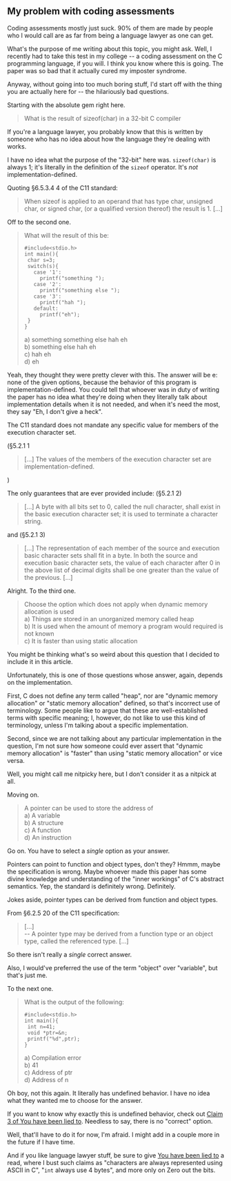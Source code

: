 My problem with coding assessments
---

Coding assessments mostly just suck. 90% of them are made by people who I would call are as far from being a language lawyer as one can get.

What's the purpose of me writing about this topic, you might ask. Well, I recently had to take this test in my college -- a coding assessment on the C programming language, if you will. I think you know where this is going. The paper was so bad that it actually cured my imposter syndrome.

Anyway, without going into too much boring stuff, I'd start off with the thing you are actually here for -- the hilariously bad questions.

Starting with the absolute gem right here.

>What is the result of sizeof(char) in a 32-bit C compiler

If you're a language lawyer, you probably know that this is written by someone who has no idea about how the language they're dealing with works.

I have no idea what the purpose of the "32-bit" here was. `sizeof(char)` is always 1; it's literally in the definition of the `sizeof` operator. It's _not_ implementation-defined.

Quoting §6.5.3.4 4 of the C11 standard:

>When sizeof is applied to an operand that has type char, unsigned char, or signed char, (or a qualified version thereof) the result is 1. [...]

Off to the second one.

>What will the result of this be:
>```
>#include<stdio.h>
>int main(){
>  char s=3;
>  switch(s){
>    case '1':
>      printf("something ");
>    case '2':
>      printf("something else ");
>    case '3':
>      printf("hah ");
>    default:
>      printf("eh");
>  }
>}
>```
>a) something something else hah eh  
>b) something else hah eh  
>c) hah eh  
>d) eh

Yeah, they thought they were pretty clever with this. The answer will be e: none of the given options, because the behavior of this program is implementation-defined. You could tell that whoever was in duty of writing the paper has no idea what they're doing when they literally talk about implementation details when it is not needed, and when it's need the most, they say "Eh, I don't give a heck".

The C11 standard does not mandate any specific value for members of the execution character set.

(§5.2.1 1

>[...] The values of the members of the execution character set are implementation-defined.

)

The only guarantees that are ever provided include: (§5.2.1 2)

>[...] A byte with all bits set to 0, called the null character, shall exist in the basic execution character set; it is used to terminate a character string.

and (§5.2.1 3)

>[...] The representation of each member of the source and execution basic character sets shall fit in a byte. In both the source and execution basic character sets, the value of each character after 0 in the above list of decimal digits shall be one greater than the value of the previous. [...]

Alright. To the third one.

>Choose the option which does not apply when dynamic memory allocation is used  
>a) Things are stored in an unorganized memory called heap  
>b) It is used when the amount of memory a program would required is not known  
>c) It is faster than using static allocation

You might be thinking what's so weird about this question that I decided to include it in this article.

Unfortunately, this is one of those questions whose answer, again, depends on the implementation.

First, C does not define any term called "heap", nor are "dynamic memory allocation" or "static memory allocation" defined, so that's incorrect use of terminology. Some people like to argue that these are well-established terms with specific meaning; I, however, do not like to use this kind of terminology, unless I'm talking about a specific implementation.

Second, since we are not talking about any particular implementation in the question, I'm not sure how someone could ever assert that "dynamic memory allocation" is "faster" than using "static memory allocation" or vice versa.

Well, you might call me nitpicky here, but I don't consider it as a nitpick at all.

Moving on.

>A pointer can be used to store the address of  
>a) A variable  
>b) A structure  
>c) A function  
>d) An instruction

Go on. You have to select a _single_ option as your answer.

Pointers can point to function and object types, don't they? Hmmm, maybe the specification is wrong. Maybe whoever made this paper has some divine knowledge and understanding of the "inner workings" of C's abstract semantics. Yep, the standard is definitely wrong. Definitely.

Jokes aside, pointer types can be derived from function and object types.

From §6.2.5 20 of the C11 specification:

>[...]  
>-- A pointer type may be derived from a function type or an object type, called the referenced type. [...]

So there isn't really a _single_ correct answer.

Also, I would've preferred the use of the term "object" over "variable", but that's just me.

To the next one.

>What is the output of the following:
>```
>#include<stdio.h>
>int main(){
>  int n=41;
>  void *ptr=&n;
>  printf("%d",ptr);
>}
>```
>a) Compilation error  
>b) 41  
>c) Address of ptr  
>d) Address of n

Oh boy, not this again. It literally has undefined behavior. I have no idea what they wanted me to choose for the answer.

If you want to know why exactly this is undefined behavior, check out [Claim 3 of You have been lied to](../you_have_been_lied_to/you_have_been_lied_to.md). Needless to say, there is no "correct" option.

Well, that'll have to do it for now, I'm afraid. I might add in a couple more in the future if I have time.

And if you like language lawyer stuff, be sure to give [You have been lied to](../you_have_been_lied_to/you_have_been_lied_to.md) a read, where I bust such claims as "characters are always represented using ASCII in C", "`int` always use 4 bytes", and more only on Zero out the bits.
